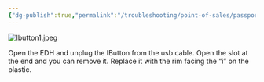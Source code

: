 ```yaml
---
{"dg-publish":true,"permalink":"/troubleshooting/point-of-sales/passport/i-button-installation/"}
---
```


![Ibutton1.jpeg](/img/user/Assets/Images/Ibutton1.jpeg)

Open the EDH and unplug the IButton from the usb cable.  Open the slot at the end and you can remove it.  Replace it with the rim facing the “i” on the plastic. 

